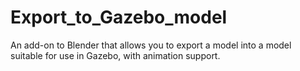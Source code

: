 # Export_to_Gazebo_model
An add-on to Blender that allows you to export a model into a model suitable for use in Gazebo, with animation support.
